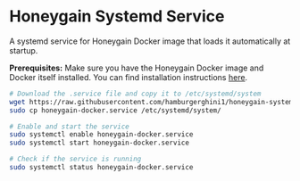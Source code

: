 # Honeygain Systemd Service

A systemd service for Honeygain Docker image that loads it automatically at startup.

**Prerequisites:** Make sure you have the Honeygain Docker image and Docker itself installed. You can find installation instructions [here](https://hub.docker.com/r/honeygain/honeygain).

```bash
# Download the .service file and copy it to /etc/systemd/system
wget https://raw.githubusercontent.com/hamburgerghini1/honeygain-systemd-service/main/honeygain-docker.service
sudo cp honeygain-docker.service /etc/systemd/system/

# Enable and start the service
sudo systemctl enable honeygain-docker.service
sudo systemctl start honeygain-docker.service

# Check if the service is running
sudo systemctl status honeygain-docker.service
```
